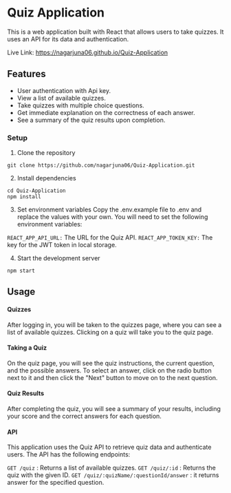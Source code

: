 # Quiz Application

This is a web application built with React that allows users to take quizzes. It uses an API for its data and authentication.

Live Link: https://nagarjuna06.github.io/Quiz-Application

## Features

- User authentication with Api key.
- View a list of available quizzes.
- Take quizzes with multiple choice questions.
- Get immediate explanation on the correctness of each answer.
- See a summary of the quiz results upon completion.

### Setup

1. Clone the repository

```
git clone https://github.com/nagarjuna06/Quiz-Application.git
```

2. Install dependencies

```
cd Quiz-Application
npm install
```

3. Set environment variables
   Copy the .env.example file to .env and replace the values with your own. You will need to set the following environment variables:

`REACT_APP_API_URL:` The URL for the Quiz API.
`REACT_APP_TOKEN_KEY:` The key for the JWT token in local storage.

4. Start the development server

```
npm start
```

## Usage

#### Quizzes

After logging in, you will be taken to the quizzes page, where you can see a list of available quizzes. Clicking on a quiz will take you to the quiz page.

#### Taking a Quiz

On the quiz page, you will see the quiz instructions, the current question, and the possible answers. To select an answer, click on the radio button next to it and then click the "Next" button to move on to the next question.

#### Quiz Results

After completing the quiz, you will see a summary of your results, including your score and the correct answers for each question.

#### API

This application uses the Quiz API to retrieve quiz data and authenticate users. The API has the following endpoints:

`GET /quiz` : Returns a list of available quizzes.
`GET /quiz/:id` : Returns the quiz with the given ID.
`GET /quiz/:quizName/:questionId/answer` : it returns answer for the specified question.
